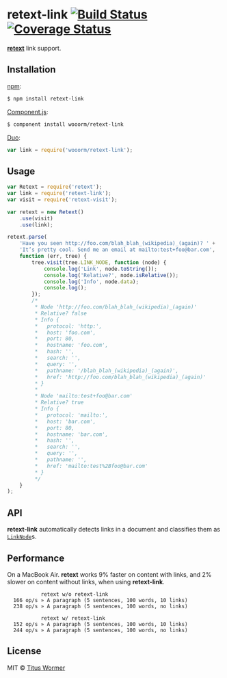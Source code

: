 # retext-link [![Build Status](https://img.shields.io/travis/wooorm/retext-link.svg?style=flat)](https://travis-ci.org/wooorm/retext-link) [![Coverage Status](https://img.shields.io/coveralls/wooorm/retext-link.svg?style=flat)](https://coveralls.io/r/wooorm/retext-link?branch=master)

**[retext](https://github.com/wooorm/retext "Retext")** link support.

## Installation

[npm](https://docs.npmjs.com/cli/install):

```bash
$ npm install retext-link
```

[Component.js](https://github.com/componentjs/component):

```bash
$ component install wooorm/retext-link
```

[Duo](http://duojs.org/#getting-started):

```javascript
var link = require('wooorm/retext-link');
```

## Usage

```javascript
var Retext = require('retext');
var link = require('retext-link');
var visit = require('retext-visit');

var retext = new Retext()
    .use(visit)
    .use(link);

retext.parse(
    'Have you seen http://foo.com/blah_blah_(wikipedia)_(again)? ' +
    'It’s pretty cool. Send me an email at mailto:test+foo@bar.com',
    function (err, tree) {
        tree.visit(tree.LINK_NODE, function (node) {
            console.log('Link', node.toString());
            console.log('Relative?', node.isRelative());
            console.log('Info', node.data);
            console.log();
        });
        /*
         * Node 'http://foo.com/blah_blah_(wikipedia)_(again)'
         * Relative? false
         * Info {
         *   protocol: 'http:',
         *   host: 'foo.com',
         *   port: 80,
         *   hostname: 'foo.com',
         *   hash: '',
         *   search: '',
         *   query: '',
         *   pathname: '/blah_blah_(wikipedia)_(again)',
         *   href: 'http://foo.com/blah_blah_(wikipedia)_(again)'
         * }
         *
         * Node 'mailto:test+foo@bar.com'
         * Relative? true
         * Info {
         *   protocol: 'mailto:',
         *   host: 'bar.com',
         *   port: 80,
         *   hostname: 'bar.com',
         *   hash: '',
         *   search: '',
         *   query: '',
         *   pathname: '',
         *   href: 'mailto:test%2Bfoo@bar.com'
         * }
         */
    }
);
```

## API

**retext-link** automatically detects links in a document and classifies them as [`LinkNode`](https://github.com/wooorm/textom-link-node#textomlinknode)s.

## Performance

On a MacBook Air. **retext** works 9% faster on content with links, and 2% slower on content without links, when using **retext-link**.

```text
           retext w/o retext-link
  166 op/s » A paragraph (5 sentences, 100 words, 10 links)
  238 op/s » A paragraph (5 sentences, 100 words, no links)

           retext w/ retext-link
  152 op/s » A paragraph (5 sentences, 100 words, 10 links)
  244 op/s » A paragraph (5 sentences, 100 words, no links)
```

## License

MIT © [Titus Wormer](http://wooorm.com)
